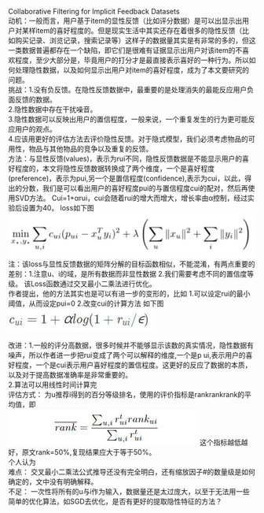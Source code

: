 Collaborative Filtering for Implicit Feedback Datasets  
动机：一般而言，用户基于item的显性反馈（比如评分数据）是可以出显示出用户对某样item的喜好程度的。但是现实生活中其实还存在着很多的隐性反馈（比如购买记录、浏览记录，搜索记录等）这样子的数据量其实是有非常的多的，但这一类数据普遍都存在一个缺陷，即它们是很难有证据显示出用户对该item的不喜欢程度，至少大部分是，毕竟用户的打分才是最直接表示喜好的一种行为。所以如何处理隐性数据，以及如何显示出用户对item的喜好程度，成为了本文要研究的问题。   
挑战：1.没有负反馈。在隐性反馈数据中，最重要的是处理消失的最能反应用户负面反馈的数据。  
2.隐性数据中存在干扰噪音。  
3.隐性数据可以反映出用户的置信程度，一般来说，一个重复发生的行为更可能反应用户的观点。  
4.应该用更好的评估方法去评价隐性反馈。对于隐式模型，我们必须考虑物品的可用性，物品与其他物品的竞争以及重复的反馈。  
方法：与显性反馈(values)，表示为rui不同，隐性反馈数据是不能显示用户的喜好程度的，本文将隐性反馈数据转换成了两个维度，一个是喜好程度(preference)，表示为pui,另一个是置信程度(confidence),表示为cui，以此，得出的分数，我们是可以看出用户的喜好程度pui的与置信程度cui的配对，然后再使用SVD方法。
Cui=1+αrui，cui会随着rui的增大而增大，增长率由α控制，经过实验后设置为40。
loss如下图  
![Image text](https://github.com/wqf321/recommandation-reading/blob/master/Collaborative%20Filtering%20for%20Implicit%20Feedback%20Datasets/2.jpg)  
注：该loss与显性反馈数据的矩阵分解的目标函数相似，不能混淆，有两点重要的差别：1.注意u、i的域，是所有数据而非显性数据
2.我们需要考虑不同的置信度等级。 该Loss函数通过交叉最小二乘法进行优化。   
作者提出，他的方法其实也是可以有进一步的变形的，比如
1.可以设定rui的最小阈值，从而设定pui=0
2.改变cui的计算方法 如下图  
![Image text](https://github.com/wqf321/recommandation-reading/blob/master/Collaborative%20Filtering%20for%20Implicit%20Feedback%20Datasets/1.jpg)

改进：1.一般的评分高数据，很多时候并不能够显示该数的真实情况，隐性数据有噪声，所以作者进一步把rui变成了两个可以解释的维度,一个是p ui,表示用户的喜好程度，一个是cui表示用户喜好程度的置信程度。这更好的反应了数据的本质，以及对于提高数据准确率是非常重要的。  
2.算法可以用线性时间计算完   
评估方式： 为u推荐i得到的百分等级排名，使用的评价指标是rankrankrank的平均值，即  
![Image text](https://github.com/wqf321/recommandation-reading/blob/master/Collaborative%20Filtering%20for%20Implicit%20Feedback%20Datasets/3.jpg)这个指标越低越好，原文rank=50%,复现结果应大于等于50%。  
个人认为   
难点： 交叉最小二乘法公式推导还没有完全明白，还有缩放因子#的数量级是如何确定的，文中没有明确解释。  
不足： 一次性将所有的u与i作为输入，数据量还是太过庞大，以至于无法用一些简单的优化算法，如SGD去优化，是否有更好的提取隐性特征的方法？
